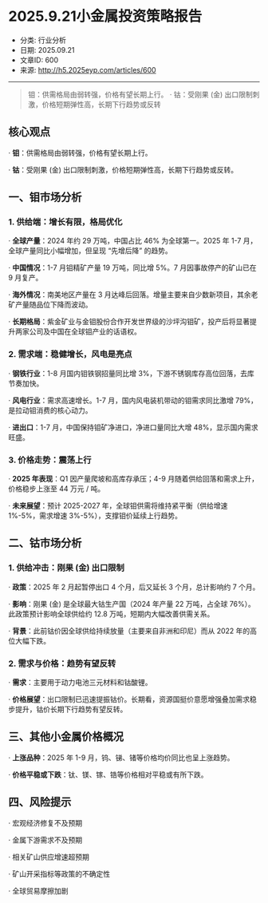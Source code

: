 # 2025.9.21小金属投资策略报告

- 分类: 行业分析
- 日期: 2025.09.21
- 文章ID: 600
- 来源: http://h5.2025eyp.com/articles/600

---

> 钼：供需格局由弱转强，价格有望长期上行。 · 钴：受刚果 (金) 出口限制刺激，价格短期弹性高，长期下行趋势或反转

## **核心观点**

· **钼**：供需格局由弱转强，价格有望长期上行。

· **钴**：受刚果 (金) 出口限制刺激，价格短期弹性高，长期下行趋势或反转。

## **一、钼市场分析**

### **1. 供给端：增长有限，格局优化**

· **全球产量**：2024 年约 29 万吨，中国占比 46% 为全球第一。2025 年 1-7 月，全球产量同比小幅增加，但呈现 “先增后降” 的趋势。

· **中国情况**：1-7 月钼精矿产量 19 万吨，同比增 5%。7 月因事故停产的矿山已在 9 月复产。

· **海外情况**：南美地区产量在 3 月达峰后回落。增量主要来自少数新项目，其余老矿产量随品位下降而波动。

· **长期格局**：紫金矿业与金钼股份合作开发世界级的沙坪沟钼矿，投产后将显著提升两家公司及中国在全球钼产业的话语权。

### **2. 需求端：稳健增长，风电是亮点**

· **钢铁行业**：1-8 月国内钼铁钢招量同比增 3%，下游不锈钢库存高位回落，去库节奏加快。

· **风电行业**：需求高速增长。1-7 月，国内风电装机带动的钼需求同比激增 79%，是拉动钼消费的核心动力。

· **进出口**：1-7 月，中国保持钼矿净进口，净进口量同比大增 48%，显示国内需求旺盛。

### **3. 价格走势：震荡上行**

· **2025 年表现**：Q1 因产量爬坡和高库存承压；4-9 月随着供给回落和需求上升，价格稳步上涨至 44 万元 / 吨。

· **未来展望**：预计 2025-2027 年，全球钼供需将维持紧平衡（供给增速 1%-5%，需求增速 3%-5%），支撑钼价延续上行趋势。

## **二、钴市场分析**

### **1. 供给冲击：刚果 (金) 出口限制**

· **政策**：2025 年 2 月起暂停出口 4 个月，后又延长 3 个月，总计影响约 7 个月。

· **影响**：刚果 (金) 是全球最大钴生产国（2024 年产量 22 万吨，占全球 76%）。此政策预计影响全球供给约 12.8 万吨，短期内大幅改善供需关系。

· **背景**：此前钴价因全球供给持续放量（主要来自非洲和印尼）而从 2022 年的高位大幅下跌。

### **2. 需求与价格：趋势有望反转**

· **需求**：主要用于动力电池三元材料和钴酸锂。

· **价格展望**：出口限制已迅速提振钴价。长期看，资源国挺价意愿增强叠加需求稳步提升，钴价长期下行趋势有望反转。

## **三、其他小金属价格概况**

· **上涨品种**：2025 年 1-9 月，钨、锑、锗等价格均价同比也呈上涨趋势。

· **价格平稳或下跌**：钛、镁、镓、锆等价格相对平稳或有所下跌。

## **四、风险提示**

· 宏观经济修复不及预期

· 金属下游需求不及预期

· 相关矿山供应增速超预期

· 矿山开采指标等政策的不确定性

· 全球贸易摩擦加剧
